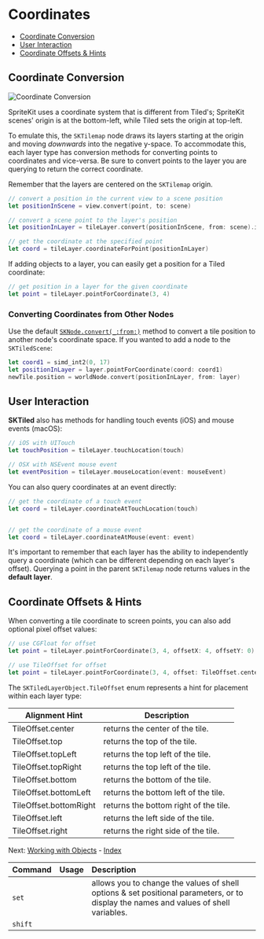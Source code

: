 # Coordinates

- [Coordinate Conversion](#coordinate-conversion)
- [User Interaction](#user-interaction)
- [Coordinate Offsets & Hints](#coordinate-offsets-amp-hints)

## Coordinate Conversion


![Coordinate Conversion](images/coord-conversion-horiz.svg)

SpriteKit uses a coordinate system that is different from Tiled's; SpriteKit scenes' origin is at the bottom-left, while Tiled sets the origin at top-left.

To emulate this, the `SKTilemap` node draws its layers starting at the origin and moving *downwards* into the negative y-space. To accommodate this, each layer type has conversion methods for converting points to coordinates and vice-versa. Be sure to convert points to the layer you are querying to return the correct coordinate.

Remember that the layers are centered on the `SKTilemap` origin.

```swift
// convert a position in the current view to a scene position
let positionInScene = view.convert(point, to: scene)

// convert a scene point to the layer's position
let positionInLayer = tileLayer.convert(positionInScene, from: scene).invertedY

// get the coordinate at the specified point
let coord = tileLayer.coordinateForPoint(positionInLayer)
```

If adding objects to a layer, you can easily get a position for a Tiled coordinate:


```swift
// get position in a layer for the given coordinate
let point = tileLayer.pointForCoordinate(3, 4)
```

### Converting Coordinates from Other Nodes

Use the default [`SKNode.convert(_:from:)`](https://developer.apple.com/reference/spritekit/sknode/1483058-convert) method to convert a tile position to another node's coordinate space. If you wanted to add a node to the `SKTiledScene`:

```swift
let coord1 = simd_int2(0, 17)
let positionInLayer = layer.pointForCoordinate(coord: coord1)
newTile.position = worldNode.convert(positionInLayer, from: layer)
```

## User Interaction

**SKTiled** also has methods for handling touch events (iOS) and mouse events (macOS):


```swift
// iOS with UITouch
let touchPosition = tileLayer.touchLocation(touch)

// OSX with NSEvent mouse event
let eventPosition = tileLayer.mouseLocation(event: mouseEvent)
```

You can also query coordinates at an event directly:

```swift
// get the coordinate of a touch event
let coord = tileLayer.coordinateAtTouchLocation(touch)


// get the coordinate of a mouse event
let coord = tileLayer.coordinateAtMouse(event: event)
```


It's important to remember that each layer has the ability to independently query a coordinate (which can be different depending on each layer's offset). Querying a point in the parent `SKTilemap` node returns values in the **default layer**.


## Coordinate Offsets & Hints


When converting a tile coordinate to screen points, you can also add optional pixel offset values:

```swift
// use CGFloat for offset
let point = tileLayer.pointForCoordinate(3, 4, offsetX: 4, offsetY: 0)

// use TileOffset for offset
let point = tileLayer.pointForCoordinate(3, 4, offset: TileOffset.center)
```


The `SKTiledLayerObject.TileOffset` enum represents a hint for placement within each layer type:


| Alignment Hint         | Description                           |
| ---------------------- | ------------------------------------- |
| TileOffset.center      | returns the center of the tile.       |
| TileOffset.top         | returns the top of the tile.          |
| TileOffset.topLeft     | returns the top left of the tile.     |
| TileOffset.topRight    | returns the top left of the tile.     |
| TileOffset.bottom      | returns the bottom of the tile.       |
| TileOffset.bottomLeft  | returns the bottom left of the tile.  |
| TileOffset.bottomRight | returns the bottom right of the tile. |
| TileOffset.left        | returns the left side of the tile.    |
| TileOffset.right       | returns the right side of the tile.   |



 Next: [Working with Objects](working-with-objects.html) - [Index](Documentation.html)


| Command | Usage | Description                                                                                                                          |
|:------- |:----- |:------------------------------------------------------------------------------------------------------------------------------------ |
| `set`   |       | allows you to change the values of shell options & set positional parameters, or to display the names and values of shell variables. |
| `shift` |       |                                                                                                                                      |
